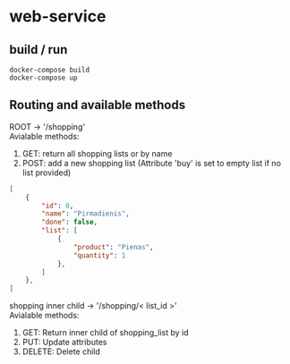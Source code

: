 # web-service
## build / run
```
docker-compose build
docker-compose up
```
## Routing and available methods

ROOT -> '/shopping'  
Avialable methods:
1) GET: return all shopping lists or by name
2) POST: add a new shopping list (Attribute 'buy' is set to empty list if no list provided)
```JSON
[
    {
        "id": 0,
        "name": "Pirmadienis",
        "done": false,
        "list": [
            {
                "product": "Pienas",
                "quantity": 1
            },
        ]
    },
]
```

shopping inner child -> '/shopping/< list_id >'  
Avialable methods:
1) GET: Return inner child of shopping_list by id
2) PUT: Update attributes
3) DELETE: Delete child
